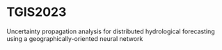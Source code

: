 # TGIS2023
Uncertainty propagation analysis for distributed hydrological forecasting using a geographically-oriented neural network
